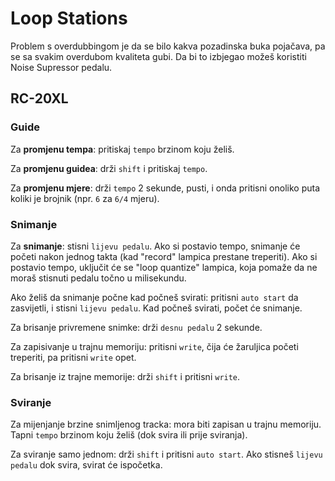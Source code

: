 # Loop Stations

Problem s overdubbingom je da se bilo kakva pozadinska buka pojačava, pa se sa svakim overdubom kvaliteta gubi. Da bi to izbjegao možeš koristiti Noise Supressor pedalu.

## RC-20XL

### Guide

Za **promjenu tempa**: pritiskaj `tempo` brzinom koju želiš.

Za **promjenu guidea**: drži `shift` i pritiskaj `tempo`.

Za **promjenu mjere**: drži `tempo` 2 sekunde, pusti, i onda pritisni onoliko puta koliki je brojnik (npr. `6` za `6/4` mjeru).

### Snimanje

Za **snimanje**: stisni `lijevu pedalu`. Ako si postavio tempo, snimanje će početi nakon jednog takta (kad "record" lampica prestane treperiti). Ako si postavio tempo, uključit će se "loop quantize" lampica, koja pomaže da ne moraš stisnuti pedalu točno u milisekundu.

Ako želiš da snimanje počne kad počneš svirati: pritisni `auto start` da zasvijetli, i stisni `lijevu pedalu`. Kad počneš svirati, počet će snimanje.

Za brisanje privremene snimke: drži `desnu pedalu` 2 sekunde.

Za zapisivanje u trajnu memoriju: pritisni `write`, čija će žaruljica početi treperiti, pa pritisni `write` opet.

Za brisanje iz trajne memorije: drži `shift` i pritisni `write`.

### Sviranje

Za mijenjanje brzine snimljenog tracka: mora biti zapisan u trajnu memoriju. Tapni `tempo` brzinom koju želiš (dok svira ili prije sviranja).

Za sviranje samo jednom: drži `shift` i pritisni `auto start`. Ako stisneš `lijevu pedalu` dok svira, svirat će ispočetka.



